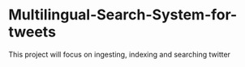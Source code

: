 # Multilingual-Search-System-for-tweets
This project will focus on ingesting, indexing and searching twitter
